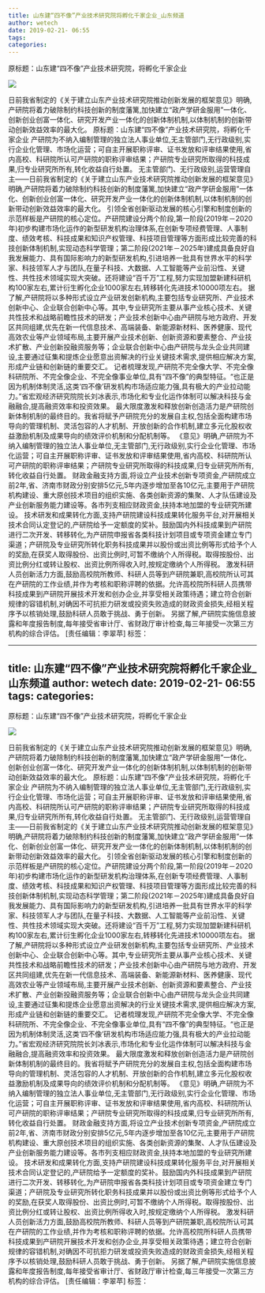 ```yaml
---
title: 山东建“四不像”产业技术研究院将孵化千家企业_山东频道
author: wetech
date: 2019-02-21- 06:55
tags: 
categories: 
---
```

原标题：山东建“四不像”产业技术研究院，将孵化千家企业
<!-- more -->
                
<img align="center" border="0" src="http://p2.ifengimg.com/a/2016/0810/204c433878d5cf9size1_w16_h16.png" />
                
            
日前我省制定的《关于建立山东产业技术研究院推动创新发展的框架意见》明确,产研院将着力破除制约科技创新的制度藩篱,加快建立“政产学研金服用”一体化、创新创业创富一体化、研究开发产业一体化的创新体制机制,以体制机制的创新带动创新效益效率的最大化。
原标题：山东建“四不像”产业技术研究院，将孵化千家企业
产研院为不纳入编制管理的独立法人事业单位,无主管部门,无行政级别,实行企业化管理、市场化运营；可自主开展职称评审、证书发放和评审结果使用,省内高校、科研院所认可产研院的职称评审结果；产研院专业研究所取得的科技成果,归专业研究所所有,转化收益自行处置。
无主管部门、无行政级别,运营管理自主——日前我省制定的《关于建立山东产业技术研究院推动创新发展的框架意见》明确,产研院将着力破除制约科技创新的制度藩篱,加快建立“政产学研金服用”一体化、创新创业创富一体化、研究开发产业一体化的创新体制机制,以体制机制的创新带动创新效益效率的最大化。
引领全省创新驱动发展的核心引擎和制度创新的示范样板是产研院的核心定位。产研院建设分两个阶段,第一阶段(2019年－2020年)初步构建市场化运作的新型研发机构治理体系,在创新专项经费管理、人事制度、绩效考核、科技成果和知识产权管理、科技项目管理等方面形成比较完善的科技创新体制机制,实现动态科学管理；第二阶段(2021年－2025年)建成具备良好自我发展能力、具有国际影响力的新型研发机构,引进培养一批具有世界水平的科学家、科技领军人才与团队,在量子科技、大数据、人工智能等产业前沿性、关键性、共性技术领域实现大突破。还将建设“百千万”工程,努力实现加盟新建科研机构100家左右,累计衍生孵化企业1000家左右,转移转化先进技术10000项左右。
据了解,产研院将以多种形式设立产业研发创新机构,主要包括专业研究所、产业技术创新中心、企业联合创新中心等。其中,专业研究所主要从事产业核心技术、关键共性技术和战略前瞻性技术的研发；产业技术创新中心由产研院与地方政府、开发区共同组建,优先在新一代信息技术、高端装备、新能源新材料、医养健康、现代高效农业等产业领域布局,主要开展产业技术创新、创新资源和要素整合、产业技术扩散、产业创新投融资服务等；企业联合创新中心由产研院与龙头企业共同建设,主要通过征集和提炼企业愿意出资解决的行业关键技术需求,提供相应解决方案,形成产业链和创新链的重要交汇。
记者梳理发现,产研院不完全像大学、不完全像科研院所、不完全像企业、不完全像事业单位,具有“四不像”的典型特征。“也正是因为机制体制灵活,这类‘四不像’研发机构市场适应能力强,具有极大的产业拉动能力。”省宏观经济研究院院长刘冰表示,市场化和专业化运作体制可以解决科技与金融融合,提高融资效率和投资效果。
最大限度激发和释放创新创造活力是产研院创新体制机制的最终目的。我省将赋予产研院充分的发展自主权,包括全面构建市场导向的管理机制、灵活包容的人才机制、开放创新的合作机制,建立多元化股权收益激励机制及成果导向的绩效评价机制和分配机制等。
《意见》明确,产研院为不纳入编制管理的独立法人事业单位,无主管部门,无行政级别,实行企业化管理、市场化运营；可自主开展职称评审、证书发放和评审结果使用,省内高校、科研院所认可产研院的职称评审结果；产研院专业研究所取得的科技成果,归专业研究所所有,转化收益自行处置。
财政金融支持方面,将设立产业技术创新专项资金,产研院成立前2年,省、济南市财政分别安排5亿元,5年内逐步增加至各10亿元,主要用于产研院机构建设、重大原创技术项目的组织实施、各类创新资源的集聚、人才队伍建设及产业创新服务能力建设等。各市列支相应财政资金,扶持本地加盟的专业研究所建设。
技术研发和成果转化方面,支持产研院建设科技成果转化服务平台,对开展相关技术合同认定登记的,产研院给予一定额度的奖补。鼓励国内外科技成果到产研院进行二次开发、转移转化,为产研院申报省各类科技计划项目或专项资金建立专门渠道；产研院及专业研究所转化职务科技成果并以股份或出资比例等形式给予个人的奖励,在获奖人取得股份、出资比例时,可暂不缴纳个人所得税。取得按股份、出资比例分红或转让股权、出资比例所得收入时,按规定缴纳个人所得税。
激发科研人员创新活力方面,鼓励高校院所教师、科研人员等到产研院兼职,高校院所认可其在产研院的工作业绩,并作为考核和职称评聘的依据。允许高校院所科研人员携带科技成果到产研院开展技术开发和创办企业,并享受相关政策待遇；建立符合创新规律的容错机制,对确因不可抗拒力研发或投资失败造成的财政资金损失,经相关程序予以核销处理,鼓励科研人员敢于挑战、勇于创新。
另据了解,产研院实施信息披露和年度报告制度,每年接受省审计厅、省财政厅审计检查,每三年接受一次第三方机构的综合评估。
[责任编辑：李翠苹]
标签：
 
             
---
title: 山东建“四不像”产业技术研究院将孵化千家企业_山东频道
author: wetech
date: 2019-02-21- 06:55
tags: 
categories: 
---
原标题：山东建“四不像”产业技术研究院，将孵化千家企业
<!-- more -->
                
<img align="center" border="0" src="http://p2.ifengimg.com/a/2016/0810/204c433878d5cf9size1_w16_h16.png" />
                
            
日前我省制定的《关于建立山东产业技术研究院推动创新发展的框架意见》明确,产研院将着力破除制约科技创新的制度藩篱,加快建立“政产学研金服用”一体化、创新创业创富一体化、研究开发产业一体化的创新体制机制,以体制机制的创新带动创新效益效率的最大化。
原标题：山东建“四不像”产业技术研究院，将孵化千家企业
产研院为不纳入编制管理的独立法人事业单位,无主管部门,无行政级别,实行企业化管理、市场化运营；可自主开展职称评审、证书发放和评审结果使用,省内高校、科研院所认可产研院的职称评审结果；产研院专业研究所取得的科技成果,归专业研究所所有,转化收益自行处置。
无主管部门、无行政级别,运营管理自主——日前我省制定的《关于建立山东产业技术研究院推动创新发展的框架意见》明确,产研院将着力破除制约科技创新的制度藩篱,加快建立“政产学研金服用”一体化、创新创业创富一体化、研究开发产业一体化的创新体制机制,以体制机制的创新带动创新效益效率的最大化。
引领全省创新驱动发展的核心引擎和制度创新的示范样板是产研院的核心定位。产研院建设分两个阶段,第一阶段(2019年－2020年)初步构建市场化运作的新型研发机构治理体系,在创新专项经费管理、人事制度、绩效考核、科技成果和知识产权管理、科技项目管理等方面形成比较完善的科技创新体制机制,实现动态科学管理；第二阶段(2021年－2025年)建成具备良好自我发展能力、具有国际影响力的新型研发机构,引进培养一批具有世界水平的科学家、科技领军人才与团队,在量子科技、大数据、人工智能等产业前沿性、关键性、共性技术领域实现大突破。还将建设“百千万”工程,努力实现加盟新建科研机构100家左右,累计衍生孵化企业1000家左右,转移转化先进技术10000项左右。
据了解,产研院将以多种形式设立产业研发创新机构,主要包括专业研究所、产业技术创新中心、企业联合创新中心等。其中,专业研究所主要从事产业核心技术、关键共性技术和战略前瞻性技术的研发；产业技术创新中心由产研院与地方政府、开发区共同组建,优先在新一代信息技术、高端装备、新能源新材料、医养健康、现代高效农业等产业领域布局,主要开展产业技术创新、创新资源和要素整合、产业技术扩散、产业创新投融资服务等；企业联合创新中心由产研院与龙头企业共同建设,主要通过征集和提炼企业愿意出资解决的行业关键技术需求,提供相应解决方案,形成产业链和创新链的重要交汇。
记者梳理发现,产研院不完全像大学、不完全像科研院所、不完全像企业、不完全像事业单位,具有“四不像”的典型特征。“也正是因为机制体制灵活,这类‘四不像’研发机构市场适应能力强,具有极大的产业拉动能力。”省宏观经济研究院院长刘冰表示,市场化和专业化运作体制可以解决科技与金融融合,提高融资效率和投资效果。
最大限度激发和释放创新创造活力是产研院创新体制机制的最终目的。我省将赋予产研院充分的发展自主权,包括全面构建市场导向的管理机制、灵活包容的人才机制、开放创新的合作机制,建立多元化股权收益激励机制及成果导向的绩效评价机制和分配机制等。
《意见》明确,产研院为不纳入编制管理的独立法人事业单位,无主管部门,无行政级别,实行企业化管理、市场化运营；可自主开展职称评审、证书发放和评审结果使用,省内高校、科研院所认可产研院的职称评审结果；产研院专业研究所取得的科技成果,归专业研究所所有,转化收益自行处置。
财政金融支持方面,将设立产业技术创新专项资金,产研院成立前2年,省、济南市财政分别安排5亿元,5年内逐步增加至各10亿元,主要用于产研院机构建设、重大原创技术项目的组织实施、各类创新资源的集聚、人才队伍建设及产业创新服务能力建设等。各市列支相应财政资金,扶持本地加盟的专业研究所建设。
技术研发和成果转化方面,支持产研院建设科技成果转化服务平台,对开展相关技术合同认定登记的,产研院给予一定额度的奖补。鼓励国内外科技成果到产研院进行二次开发、转移转化,为产研院申报省各类科技计划项目或专项资金建立专门渠道；产研院及专业研究所转化职务科技成果并以股份或出资比例等形式给予个人的奖励,在获奖人取得股份、出资比例时,可暂不缴纳个人所得税。取得按股份、出资比例分红或转让股权、出资比例所得收入时,按规定缴纳个人所得税。
激发科研人员创新活力方面,鼓励高校院所教师、科研人员等到产研院兼职,高校院所认可其在产研院的工作业绩,并作为考核和职称评聘的依据。允许高校院所科研人员携带科技成果到产研院开展技术开发和创办企业,并享受相关政策待遇；建立符合创新规律的容错机制,对确因不可抗拒力研发或投资失败造成的财政资金损失,经相关程序予以核销处理,鼓励科研人员敢于挑战、勇于创新。
另据了解,产研院实施信息披露和年度报告制度,每年接受省审计厅、省财政厅审计检查,每三年接受一次第三方机构的综合评估。
[责任编辑：李翠苹]
标签：
 
             
